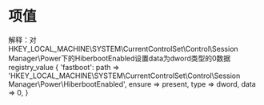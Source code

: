 # 项值

解释：对HKEY\_LOCAL\_MACHINE\SYSTEM\CurrentControlSet\Control\Session Manager\Power下的HiberbootEnabled设置data为dword类型的0数据
 registry_value { 'fastboot':
                path => 'HKEY_LOCAL_MACHINE\SYSTEM\CurrentControlSet\Control\Session Manager\Power\HiberbootEnabled',
                ensure => present,
                type   => dword,
                data   => 0,
}